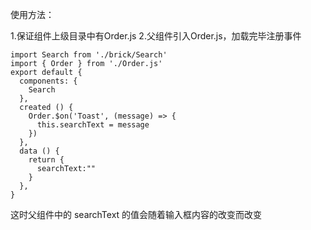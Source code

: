使用方法：

1.保证组件上级目录中有Order.js
2.父组件引入Order.js，加载完毕注册事件

```
import Search from './brick/Search'
import { Order } from './Order.js'
export default {
  components: {
    Search
  },
  created () {
    Order.$on('Toast', (message) => {
      this.searchText = message
    })
  },
  data () {
    return {
      searchText:""
    }
  },
}
```
这时父组件中的 searchText 的值会随着输入框内容的改变而改变
